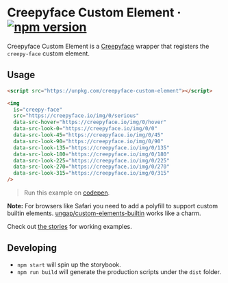 # Creepyface Custom Element &middot; [![npm version](https://img.shields.io/npm/v/creepyface-custom-element.svg?style=flat)](https://www.npmjs.com/package/creepyface-custom-element)

Creepyface Custom Element is a [Creepyface](https://github.com/4lejandrito/creepyface) wrapper that registers the `creepy-face` custom element.

## Usage

```html
<script src="https://unpkg.com/creepyface-custom-element"></script>

<img
  is="creepy-face"
  src="https://creepyface.io/img/0/serious"
  data-src-hover="https://creepyface.io/img/0/hover"
  data-src-look-0="https://creepyface.io/img/0/0"
  data-src-look-45="https://creepyface.io/img/0/45"
  data-src-look-90="https://creepyface.io/img/0/90"
  data-src-look-135="https://creepyface.io/img/0/135"
  data-src-look-180="https://creepyface.io/img/0/180"
  data-src-look-225="https://creepyface.io/img/0/225"
  data-src-look-270="https://creepyface.io/img/0/270"
  data-src-look-315="https://creepyface.io/img/0/315"
/>
```

> Run this example on [codepen](https://codepen.io/4lejandrito/pen/QWbGabY).

**Note:** For browsers like Safari you need to add a polyfill to support custom builtin elements. [ungap/custom-elements-builtin](https://github.com/ungap/custom-elements-builtin) works like a charm.

Check out [the stories](src/stories.tsx) for working examples.

## Developing

- `npm start` will spin up the storybook.
- `npm run build` will generate the production scripts under the `dist` folder.
